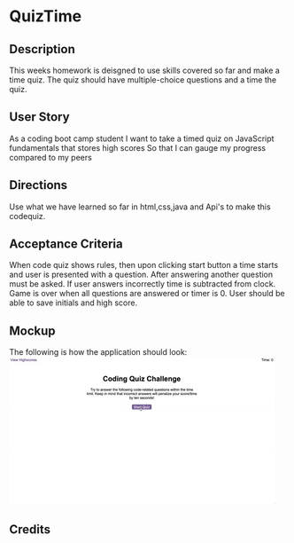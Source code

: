 # QuizTime

## Description
This weeks homework is deisgned to use skills covered so far and make a time quiz. The quiz should have multiple-choice questions and a time the quiz.

## User Story
As a coding boot camp student
I want to take a timed quiz on JavaScript fundamentals that stores high scores
So that I can gauge my progress compared to my peers

## Directions
Use what we have learned so far in html,css,java and Api's to make this codequiz.

## Acceptance Criteria
When code quiz shows rules, then upon clicking start button a time starts and user is presented with a question. After answering another question must be asked. If user answers incorrectly time is subtracted from clock. Game is over when all questions are answered or timer is 0. User should be able to save initials and high score.

## Mockup
The following is how the application should look:
![A user clicks through an interactive coding quiz, then enters initials to save the high score before resetting and starting over.](./Assets/04-web-apis-homework-demo.gif)
## Credits